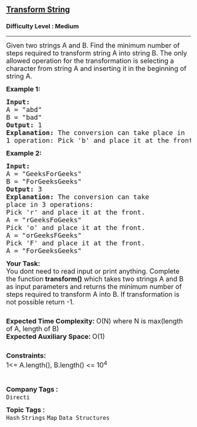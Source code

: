 <h2><a href="https://practice.geeksforgeeks.org/problems/transform-string5648/1?utm_source=gfg&utm_medium=article&utm_campaign=bottom_sticky_on_article">Transform String</a></h2><h3>Difficulty Level : Medium</h3><hr><div class="problems_problem_content__Xm_eO"><p><span style="font-size:18px">Given two strings A and B. Find the minimum number of steps required to transform string A into string B. The only allowed operation for the transformation is selecting a character from string A and inserting it in the beginning of string A.</span></p>

<p><span style="font-size:18px"><strong>Example 1:</strong></span></p>

<pre><span style="font-size:18px"><strong>Input:</strong>
A = "abd"
B = "bad"
<strong>Output:</strong> 1
<strong>Explanation: </strong>The conversion can take place in
1 operation: Pick 'b' and place it at the front.</span></pre>

<p><span style="font-size:18px"><strong>Example 2:</strong></span></p>

<pre><span style="font-size:18px"><strong>Input:</strong>
A = "GeeksForGeeks"
B = "ForGeeksGeeks"
<strong>Output: </strong>3
<strong>Explanation:</strong> The conversion can take
place in 3 operations:
Pick 'r' and place it at the front.
A = "rGeeksFoGeeks"
Pick 'o' and place it at the front.
A = "orGeeksFGeeks"
Pick 'F' and place it at the front.
A = "ForGeeksGeeks"</span></pre>

<p><span style="font-size:18px"><strong>Your Task:&nbsp; </strong><br>
You dont need to read input or print anything. Complete the function<strong> transform()</strong> which takes two strings A and B as input parameters and returns the minimum number of steps required to transform A into B. If transformation is not possible return -1.</span></p>

<p><br>
<span style="font-size:18px"><strong>Expected Time Complexity: </strong>O(N) where N is max(length of A,&nbsp;length of B)&nbsp;<br>
<strong>Expected Auxiliary Space: </strong>O(1) &nbsp;</span></p>

<p><br>
<span style="font-size:18px"><strong>Constraints:</strong><br>
1&lt;= A.length(), B.length()&nbsp;&lt;= 10<sup>4</sup></span></p>

<p>&nbsp;</p>
</div><p><span style=font-size:18px><strong>Company Tags : </strong><br><code>Directi</code>&nbsp;<br><p><span style=font-size:18px><strong>Topic Tags : </strong><br><code>Hash</code>&nbsp;<code>Strings</code>&nbsp;<code>Map</code>&nbsp;<code>Data Structures</code>&nbsp;